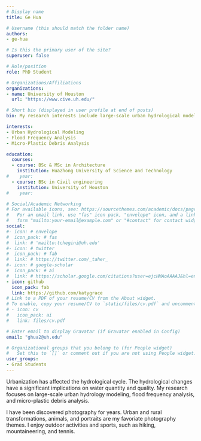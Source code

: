 ```yaml
---
# Display name
title: Ge Hua

# Username (this should match the folder name)
authors:
- ge-hua

# Is this the primary user of the site?
superuser: false

# Role/position
role: PhD Student

# Organizations/Affiliations
organizations:
- name: University of Houston
  url: "https://www.cive.uh.edu/"

# Short bio (displayed in user profile at end of posts)
bio: My research interests include large-scale urban hydrological modeling, flood frequency analysis, and micro-plastics debris analysis.

interests:
- Urban Hydrological Modeling
- Flood Frequency Analysis
- Micro-Plastic Debris Analysis

education:
  courses:
  - course: BSc & MSc in Architecture
    institution: Huazhong University of Science and Technology
#    year: 
  - course: BSc in Civil engineering
    institution: University of Houston
#    year: 

# Social/Academic Networking
# For available icons, see: https://sourcethemes.com/academic/docs/page-builder/#icons
#   For an email link, use "fas" icon pack, "envelope" icon, and a link in the
#   form "mailto:your-email@example.com" or "#contact" for contact widget.
social:
#- icon: # envelope
#  icon_pack: # fas
#  link: # 'mailto:tchegini@uh.edu'
#- icon: # twitter
#  icon_pack: # fab
#  link: # https://twitter.com/_taher_
#- icon: # google-scholar
#  icon_pack: # ai
#  link: # https://scholar.google.com/citations?user=ejcHMAoAAAAJ&hl=en
- icon: github
  icon_pack: fab
  link: https://github.com/katygrace
# Link to a PDF of your resume/CV from the About widget.
# To enable, copy your resume/CV to `static/files/cv.pdf` and uncomment the lines below.
# - icon: cv
#   icon_pack: ai
#   link: files/cv.pdf

# Enter email to display Gravatar (if Gravatar enabled in Config)
email: "ghua2@uh.edu"

# Organizational groups that you belong to (for People widget)
#   Set this to `[]` or comment out if you are not using People widget.
user_groups:
- Grad Students
---
```


Urbanization has affected the hydrological cycle. The hydrological changes have a significant implications on water quantity and quality. My research focuses on large-scale urban hydrology modeling, flood frequency analysis, and micro-plastic debris analysis.

I have been discovered photography for years. Urban and rural transformations, animals, and portraits are my favoriate photography themes. I enjoy outdoor activities and sports, such as hiking, mountaineering, and tennis.